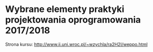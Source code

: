 # Wybrane elementy praktyki projektowania oprogramowania 2017/2018

Strona kursu: http://www.ii.uni.wroc.pl/~wzychla/ra2H2I/weppo.html
